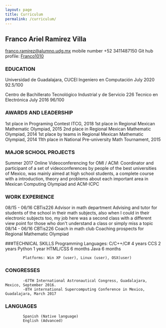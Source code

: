 ```yaml
---
layout: page
title: Curriculum
permalink: /curriculum/
---
```


## Franco Ariel Ramirez Villa
franco.ramirez@alumno.udg.mx
mobile number +52 3411487150
Git hub profile: [Franco1010](https://github.com/Franco1010)

### EDUCATION		
Universidad de Guadalajara, CUCEI
Ingeniero en Computación
July 2020
92.5/100

Centro de Bachillerato Tecnológico Industrial y de Servicio 226
Tecnico en Electrónica
July 2016
96/100


### AWARDS AND LEADERSHIP

1st place in Programing Contest ITCG, 2018
1st place in Regional Mexican Mathematic Olympiad, 2015
2nd place in Regional Mexican Mathematic Olympiad, 2014
1st place by teams in Regional Mexican Mathematic Olympiad, 2014
11th place in National Pre-university Math Tournament, 2015

### MAJOR SCHOOL PROJECTS

Summer 2017 	Online Videoconferencing for OMI / ACM: Coordinator and participant of a set of videoconferences by people of the best universities of Mexico, was mainly aimed at high school students, a complete course with a introduction, theory and problems about each important area in Mexican Computing Olympiad and ACM-ICPC

### WORK EXPERIENCE

  08/15 - 06/16		CBTis226
			Advisor in math department
      Advising and tutor for students of the school in their math subjects, also when I could in their electronic subjects too, my job here was a second class with a different view point for those who don't understand a class or simply miss a topic
  08/14 - 06/16	CBTis226
	   Coach in math club
     Coaching prospects for Regional Mathematic Olympiad


###TECHNICAL SKILLS
			Programming Languages:
			C/C++/C#	4 years
			CCS		2 years
			Python		1 year
			HTML/CSS	6 months
			Java		6 months

			Platforms: Win XP (user), Linux (user), OSX(user)

### CONGRESSES
			-67TH International Astronautical Congress, Guadalajara, Mexico, September 2016.
			-8TH international Supercomputing Conference in Mexico, Guadalajara, March 2017


### LANGUAGES
			Spanish (Native language)
			English (Advanced)
